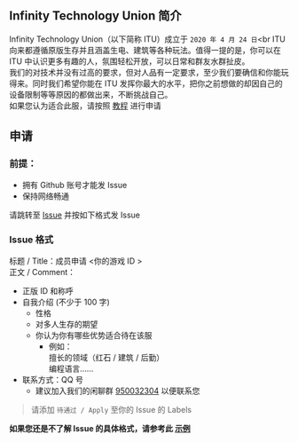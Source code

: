## Infinity Technology Union 简介
Infinity Technology Union（以下简称 ITU）成立于 `2020 年 4 月 24 日`<br
ITU 向来都遵循原版生存并且涵盖生电、建筑等各种玩法。值得一提的是，你可以在 ITU 中认识更多有趣的人，氛围轻松开放，可以日常和群友水群扯皮。<br>
我们的对技术并没有过高的要求，但对人品有一定要求，至少我们要确信和你能玩得来。同时我们希望你能在 ITU 发挥你最大的水平，把你之前想做的却因自己的设备限制等等原因的都做出来，不断挑战自己。<br>
如果您认为适合此服，请按照 [教程](#申请) 进行申请

## 申请
### 前提：
- 拥有 Github 账号才能发 Issue
- 保持网络畅通<br>

请跳转至 [Issue](https://github.com/Infinity-Technology-Union/Audit/issues/new) 并按如下格式发 Issue

### Issue 格式
标题 / Title：成员申请 <你的游戏 ID ><br>
正文 / Comment：
- 正版 ID 和称呼
- 自我介绍 (不少于 100 字)
    - 性格
    - 对多人生存的期望
    - 你认为你有哪些优势适合待在该服
        - 例如：<br>擅长的领域（红石 / 建筑 / 后勤）<br>编程语言……
- 联系方式：QQ 号
    - 建议加入我们的闲聊群 [950032304](https://jq.qq.com/?_wv=1027&k=dQ1XmkXI) 以便联系您
>请添加 `待通过 / Apply` 至你的 Issue 的 Labels<br>

**如果您还是不了解 Issue 的具体格式，请参考此 [示例](https://github.com/Infinity-Technology-Union/Audit/issues/3)**

